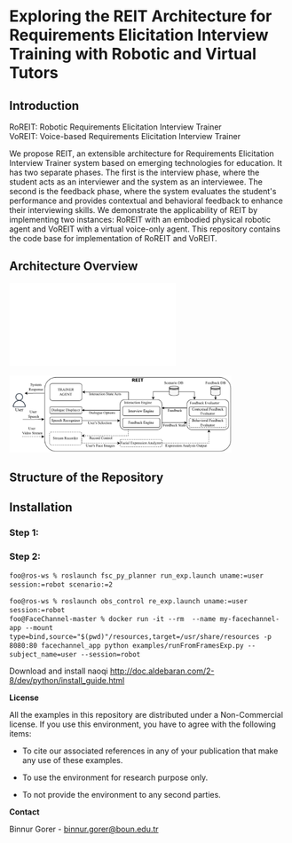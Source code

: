 # Exploring the REIT Architecture for Requirements Elicitation Interview Training with Robotic and Virtual Tutors
## Introduction
RoREIT: Robotic Requirements Elicitation Interview Trainer  
VoREIT: Voice-based Requirements Elicitation Interview Trainer  

We propose REIT, an extensible architecture for Requirements Elicitation Interview Trainer system based on emerging technologies for education. It has two separate phases. The first is the interview phase, where the student acts as an interviewer and the system as an interviewee. The second is the feedback phase, where the system evaluates the student's performance and provides contextual and behavioral feedback to enhance their interviewing skills. We demonstrate the applicability of REIT by implementing two instances: RoREIT with an embodied physical robotic agent and VoREIT with a virtual voice-only agent. This repository contains the code base for implementation of RoREIT and VoREIT.

## Architecture Overview
![Image 1](./architecture/IT4RE.pdf)

<img src="architecture/IT4RE.pdf" width="400" />

## Structure of the Repository


## Installation

### Step 1:

### Step 2:




```console
foo@ros-ws % roslaunch fsc_py_planner run_exp.launch uname:=user session:=robot scenario:=2
```

```console
foo@ros-ws % roslaunch obs_control re_exp.launch uname:=user session:=robot
foo@FaceChannel-master % docker run -it --rm  --name my-facechannel-app --mount type=bind,source="$(pwd)"/resources,target=/usr/share/resources -p 8080:80 facechannel_app python examples/runFromFramesExp.py --subject_name=user --session=robot
```

Download and install naoqi http://doc.aldebaran.com/2-8/dev/python/install_guide.html

**License**

All the examples in this repository are distributed under a Non-Commercial license. If you use this environment, you have to agree with the following items:

- To cite our associated references in any of your publication that make any use of these examples.

- To use the environment for research purpose only.

- To not provide the environment to any second parties.



**Contact**

Binnur Gorer - binnur.gorer@boun.edu.tr
